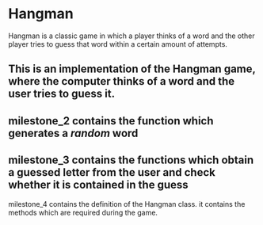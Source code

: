 # Hangman
Hangman is a classic game in which a player thinks of a word and the other player tries to guess that word within a certain amount of attempts.

This is an implementation of the Hangman game, where the computer thinks of a word and the user tries to guess it. 
---
milestone_2 contains the function which generates a _random_ word
---
milestone_3 contains the functions which obtain a guessed letter from the user and check whether it is contained in the guess
---
milestone_4 contains the definition of the Hangman class. it contains the methods which are required during the game.